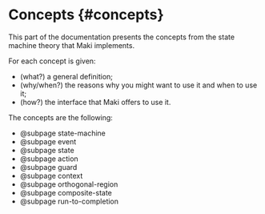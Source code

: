 # Concepts {#concepts}

This part of the documentation presents the concepts from the state machine theory that Maki implements.

For each concept is given:
* (what?) a general definition;
* (why/when?) the reasons why you might want to use it and when to use it;
* (how?) the interface that Maki offers to use it.

The concepts are the following:
* @subpage state-machine
* @subpage event
* @subpage state
* @subpage action
* @subpage guard
* @subpage context
* @subpage orthogonal-region
* @subpage composite-state
* @subpage run-to-completion
